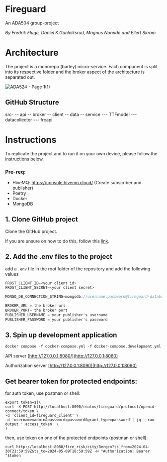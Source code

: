 # Fireguard
 An ADA504 group-project

*By Fredrik Fluge, Daniel K.Gunleiksrud, Magnus Noreide and Eilert Skram*


# Architecture
The project is a monorepo (barley) micro-service. Each component is split into its respective folder and the broker aspect of the architecture is separated out. 

![ADA524 - Page 1(1)](https://github.com/h593286/fireguard/assets/69848516/ac06372c-1e74-461d-be83-9b4cfc8fa97a)

## GitHub Structure

src-
-- api
-- broker
-- client
-- data
-- service
--- TTFmodel 
--- datacollector
--- frcapi

# Instructions 

To replicate the project and to run it on your own device, please follow the instructions below.
### Pre-req:
- HiveMQ: https://console.hivemq.cloud/ (Create subscriber and publisher)
- Poetry
- Docker
- MongoDB

## 1. Clone GitHub project
Clone the GitHub project.

If you are unsure on how to do this, follow this [link](https://docs.github.com/en/repositories/creating-and-managing-repositories/cloning-a-repository).


## 2. Add the .env files to the project
add a `.env` file in the root folder of the repository and add the following values
```cs
FROST_CLIENT_ID=<your client id>
FROST_CLIENT_SECRET=<your client secret>

MONGO_DB_CONNECTION_STRING=mongodb://username:password@fireguard-database:27017/admin?retryWrites=true&loadBalanced=false&connectTimeoutMS=10000&authSource=admin&authMechanism=SCRAM-SHA-1

BROKER_URL = the broker url
BROKER_PORT= the broker port
PUBLISHER_USERNAME = your publisher's username
PUBLISHER_PASSWORD = your publisher's password
```

## 3. Spin up development application
```haskell
docker compose -f docker-compose.yml -f docker-compose.development.yml up
```

API server
[http://127.0.0.1:8080/](http://127.0.0.1:8080)

Authorization server
[http://127.0.0.1:8090](http://127.0.0.1:8090)

## Get bearer token for protected endpoints:
for auth token, use postman or shell:

```shell
export token=$(\
curl -X POST http://localhost:8090/realms/fireguard/protocol/openid-connect/token \
-d 'client_id=fireguard_client' \
-d 'username=admin&password=password&grant_type=password'| jq --raw-output '.access_token' \
)
```

then, use token on one of the protected endpoints (postman or shell):
```shell
curl http://localhost:8080/fire_risk/city/Bergen?ts_from=2024-04-30T21:59:59Z&ts_to=2024-05-09T18:59:59Z -H "Authorization: Bearer "$token
```


